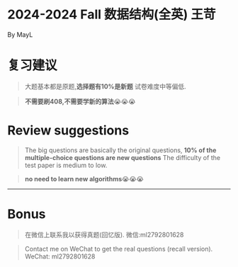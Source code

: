 # 2024-2024 Fall 数据结构(全英) 王苛

By MayL

# 复习建议
>大题基本都是原题,**选择题有10%是新题**
试卷难度中等偏低.

>**不需要刷408,不需要学新的算法**😭😭😭
# Review suggestions
>The big questions are basically the original questions, **10% of the multiple-choice questions are new questions**
The difficulty of the test paper is medium to low.

>**no need to learn new algorithms**😭😭😭
---
# Bonus
>在微信上联系我以获得真题(回忆版).
微信:ml2792801628

>Contact me on WeChat to get the real questions (recall version).
WeChat: ml2792801628
